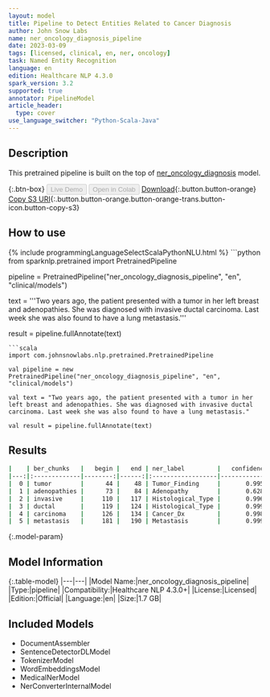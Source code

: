 ```yaml
---
layout: model
title: Pipeline to Detect Entities Related to Cancer Diagnosis
author: John Snow Labs
name: ner_oncology_diagnosis_pipeline
date: 2023-03-09
tags: [licensed, clinical, en, ner, oncology]
task: Named Entity Recognition
language: en
edition: Healthcare NLP 4.3.0
spark_version: 3.2
supported: true
annotator: PipelineModel
article_header:
  type: cover
use_language_switcher: "Python-Scala-Java"
---
```


## Description

This pretrained pipeline is built on the top of [ner_oncology_diagnosis](https://nlp.johnsnowlabs.com/2022/11/24/ner_oncology_diagnosis_en.html) model.

{:.btn-box}
<button class="button button-orange" disabled>Live Demo</button>
<button class="button button-orange" disabled>Open in Colab</button>
[Download](https://s3.amazonaws.com/auxdata.johnsnowlabs.com/clinical/models/ner_oncology_diagnosis_pipeline_en_4.3.0_3.2_1678346464717.zip){:.button.button-orange}
[Copy S3 URI](s3://auxdata.johnsnowlabs.com/clinical/models/ner_oncology_diagnosis_pipeline_en_4.3.0_3.2_1678346464717.zip){:.button.button-orange.button-orange-trans.button-icon.button-copy-s3}

## How to use



<div class="tabs-box" markdown="1">
{% include programmingLanguageSelectScalaPythonNLU.html %}
```python
from sparknlp.pretrained import PretrainedPipeline

pipeline = PretrainedPipeline("ner_oncology_diagnosis_pipeline", "en", "clinical/models")

text = '''Two years ago, the patient presented with a tumor in her left breast and adenopathies. She was diagnosed with invasive ductal carcinoma. Last week she was also found to have a lung metastasis.'''

result = pipeline.fullAnnotate(text)
```
```scala
import com.johnsnowlabs.nlp.pretrained.PretrainedPipeline

val pipeline = new PretrainedPipeline("ner_oncology_diagnosis_pipeline", "en", "clinical/models")

val text = "Two years ago, the patient presented with a tumor in her left breast and adenopathies. She was diagnosed with invasive ductal carcinoma. Last week she was also found to have a lung metastasis."

val result = pipeline.fullAnnotate(text)
```
</div>

## Results

```bash
|    | ber_chunks   |   begin |   end | ner_label         |   confidence |
|---:|:-------------|--------:|------:|:------------------|-------------:|
|  0 | tumor        |      44 |    48 | Tumor_Finding     |       0.9958 |
|  1 | adenopathies |      73 |    84 | Adenopathy        |       0.6287 |
|  2 | invasive     |     110 |   117 | Histological_Type |       0.9965 |
|  3 | ductal       |     119 |   124 | Histological_Type |       0.9996 |
|  4 | carcinoma    |     126 |   134 | Cancer_Dx         |       0.9988 |
|  5 | metastasis   |     181 |   190 | Metastasis        |       0.9996 |
```

{:.model-param}
## Model Information

{:.table-model}
|---|---|
|Model Name:|ner_oncology_diagnosis_pipeline|
|Type:|pipeline|
|Compatibility:|Healthcare NLP 4.3.0+|
|License:|Licensed|
|Edition:|Official|
|Language:|en|
|Size:|1.7 GB|

## Included Models

- DocumentAssembler
- SentenceDetectorDLModel
- TokenizerModel
- WordEmbeddingsModel
- MedicalNerModel
- NerConverterInternalModel